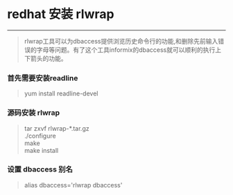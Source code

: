 # redhat 安装 rlwrap
-------------------------

> rlwrap工具可以为dbaccess提供浏览历史命令行的功能,和删除先前输入错误的字母等问题。有了这个工具informix的dbaccess就可以顺利的执行上下箭头的功能。

### 首先需要安装readline
> yum install readline-devel 

### 源码安装 rlwrap
> tar zxvf rlwrap-*.tar.gz  
> ./configure  
> make  
> make install

### 设置 dbaccess 别名
> alias dbaccess='rlwrap dbaccess'
